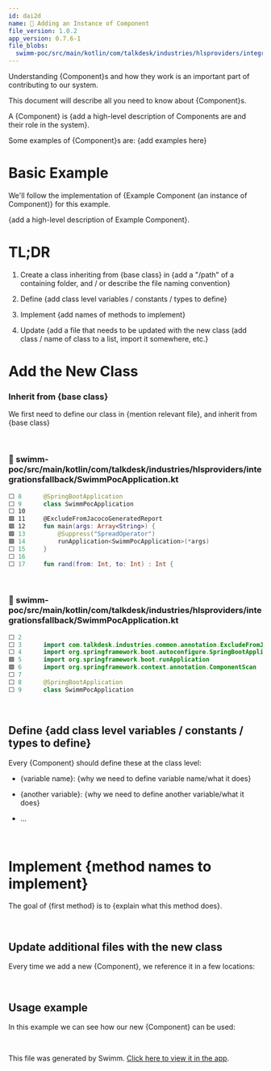 ```yaml
---
id: dai2d
name: 🔘 Adding an Instance of Component
file_version: 1.0.2
app_version: 0.7.6-1
file_blobs:
  swimm-poc/src/main/kotlin/com/talkdesk/industries/hlsproviders/integrationsfallback/SwimmPocApplication.kt: f400f432a0704ea15e90b5ea878a2e517d16fada
---
```


Understanding {Component}s and how they work is an important part of contributing to our system.

This document will describe all you need to know about {Component}s.

A {Component} is {add a high-level description of Components are and their role in the system}.

Some examples of {Component}s are: {add examples here}

# Basic Example

We'll follow the implementation of {Example Component (an instance of Component)} for this example.

{add a high-level description of Example Component}.

# TL;DR

1.  Create a class inheriting from {base class} in {add a "/path" of a containing folder, and / or describe the file naming convention}
    
2.  Define {add class level variables / constants / types to define}
    
3.  Implement {add names of methods to implement}
    
4.  Update {add a file that needs to be updated with the new class (add class / name of class to a list, import it somewhere, etc.}
    

# Add the New Class

### Inherit from {base class}

We first need to define our class in {mention relevant file}, and inherit from {base class}

<br/>

<!-- NOTE-swimm-snippet: the lines below link your snippet to Swimm -->
### 📄 swimm-poc/src/main/kotlin/com/talkdesk/industries/hlsproviders/integrationsfallback/SwimmPocApplication.kt
```kotlin
⬜ 8      @SpringBootApplication
⬜ 9      class SwimmPocApplication
⬜ 10     
🟩 11     @ExcludeFromJacocoGeneratedReport
🟩 12     fun main(args: Array<String>) {
🟩 13         @Suppress("SpreadOperator")
🟩 14         runApplication<SwimmPocApplication>(*args)
⬜ 15     }
⬜ 16     
⬜ 17     fun rand(from: Int, to: Int) : Int {
```

<br/>

<!-- NOTE-swimm-snippet: the lines below link your snippet to Swimm -->
### 📄 swimm-poc/src/main/kotlin/com/talkdesk/industries/hlsproviders/integrationsfallback/SwimmPocApplication.kt
```kotlin
⬜ 2      
⬜ 3      import com.talkdesk.industries.common.annotation.ExcludeFromJacocoGeneratedReport
⬜ 4      import org.springframework.boot.autoconfigure.SpringBootApplication
🟩 5      import org.springframework.boot.runApplication
🟩 6      import org.springframework.context.annotation.ComponentScan
⬜ 7      
⬜ 8      @SpringBootApplication
⬜ 9      class SwimmPocApplication
```

<br/>

## Define {add class level variables / constants / types to define}

Every {Component} should define these at the class level:

*   {variable name}: {why we need to define variable name/what it does}

*   {another variable}: {why we need to define another variable/what it does}

*   ...

<br/>

# Implement {method names to implement}

The goal of {first method} is to {explain what this method does}.

<br/>

## **Update additional files with the new class**

Every time we add a new {Component}, we reference it in a few locations:

<br/>

## Usage example

In this example we can see how our new {Component} can be used:

<br/>

This file was generated by Swimm. [Click here to view it in the app](https://app.swimm.io/repos/Z2l0aHViJTNBJTNBc3dpbW0tcG9jJTNBJTNBam9hb3Rk/docs/dai2d).